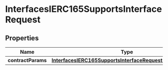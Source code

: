 
# InterfacesIERC165SupportsInterfaceRequest

## Properties
Name | Type | Description | Notes
------------ | ------------- | ------------- | -------------
**contractParams** | [**InterfacesIERC165SupportsInterfaceRequestContractParams**](InterfacesIERC165SupportsInterfaceRequestContractParams.md) |  | 



